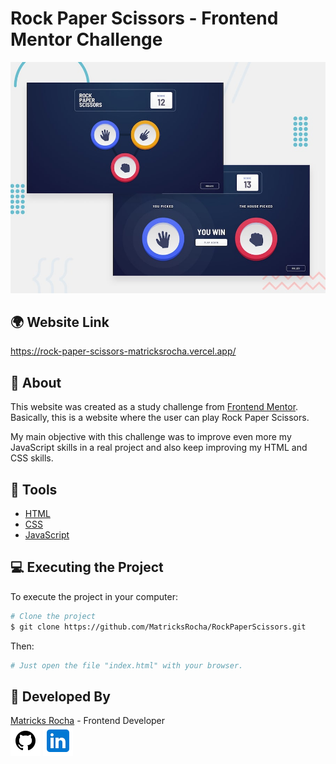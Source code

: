 # Rock Paper Scissors - Frontend Mentor Challenge

<a href="https://rock-paper-scissors-matricksrocha.vercel.app/">![Design preview for the Rock Paper Scissors component coding challenge](./design/desktop-preview.jpg)</a>

## 🌍 Website Link

<a href="https://rock-paper-scissors-matricksrocha.vercel.app/">https://rock-paper-scissors-matricksrocha.vercel.app/</a>

## 📕 About

This website was created as a study challenge from [Frontend Mentor](https://www.frontendmentor.io). Basically, this is a website where the user can play Rock Paper Scissors.

My main objective with this challenge was to improve even more my JavaScript skills in a real project and also keep improving my HTML and CSS skills.

## 🔨 Tools

- [HTML](https://developer.mozilla.org/en-US/docs/Web/HTML)
- [CSS](https://developer.mozilla.org/en-US/docs/Web/CSS)
- [JavaScript](https://developer.mozilla.org/en-US/docs/Web/JavaScript)

## 💻 Executing the Project

To execute the project in your computer:

```bash
# Clone the project
$ git clone https://github.com/MatricksRocha/RockPaperScissors.git
```

Then:

```bash
# Just open the file "index.html" with your browser.
```

## 📝 Developed By

[Matricks Rocha](https://github.com/MatricksRocha) - Frontend Developer <br>
[![GitHub Icon](./images/Readme%20Icons/icons8-github-48.png)](https://github.com/MatricksRocha)
[![Linkedin Icon](./images/Readme%20Icons/icons8-linkedin-48.png)](https://www.linkedin.com/in/matricks-rocha/)